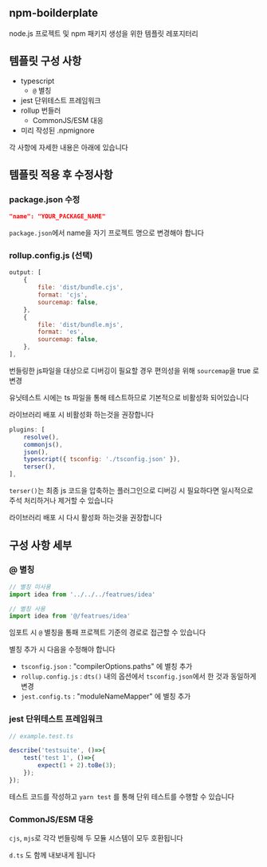 ## npm-boilderplate

node.js 프로젝트 및 npm 패키지 생성을 위한 템플릿 레포지터리

## 템플릿 구성 사항

- typescript
    - `@` 별칭
- jest 단위테스트 프레임워크
- rollup 번들러
    - CommonJS/ESM 대응
- 미리 작성된 .npmignore

각 사항에 자세한 내용은 아래에 있습니다

## 템플릿 적용 후 수정사항

### package.json 수정

```json
"name": "YOUR_PACKAGE_NAME"
```

`package.json`에서 name을 자기 프로젝트 명으로 변경해야 합니다

### rollup.config.js (선택)

```js
output: [
    {
        file: 'dist/bundle.cjs',
        format: 'cjs',
        sourcemap: false,
    },
    {
        file: 'dist/bundle.mjs',
        format: 'es',
        sourcemap: false,
    },
],
```

번들링한 js파일을 대상으로 디버깅이 필요할 경우 편의성을 위해 `sourcemap`을 true 로 변경

유닛테스트 시에는 ts 파일을 통해 테스트하므로 기본적으로 비활성화 되어있습니다

라이브러리 배포 시 비활성화 하는것을 권장합니다

```js
plugins: [
    resolve(),
    commonjs(),
    json(),
    typescript({ tsconfig: './tsconfig.json' }),
    terser(),
],
```

`terser()`는 최종 js 코드을 압축하는 플러그인으로 디버깅 시 필요하다면 일시적으로 주석 처리하거나 제거할 수 있습니다

라이브러리 배포 시 다시 활성화 하는것을 권장합니다

## 구성 사항 세부

### @ 별칭

```ts
// 별칭 미사용
import idea from '../../../featrues/idea'

// 별칭 사용
import idea from '@/featrues/idea'
```

임포트 시 `@` 별칭을 통패 프로젝트 기준의 경로로 접근할 수 있습니다

별칭 추가 시 다음을 수정해야 합니다
- `tsconfig.json` : "compilerOptions.paths" 에 별칭 추가
- `rollup.config.js` : `dts()` 내의 옵션에서 `tsconfig.json`에서 한 것과 동일하게 변경
- `jest.config.ts` : "moduleNameMapper" 에 별칭 추가

### jest 단위테스트 프레임워크

```ts
// example.test.ts

describe('testsuite', ()=>{
    test('test 1', ()=>{
        expect(1 + 2).toBe(3);
    });
});
```

테스트 코드를 작성하고 `yarn test` 를 통해 단위 테스트를 수행할 수 있습니다

### CommonJS/ESM 대응

`cjs`, `mjs`로 각각 번들링해 두 모듈 시스템이 모두 호환됩니다

`d.ts` 도 함께 내보내게 됩니다
 
